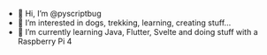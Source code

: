 - 👋 Hi, I’m @pyscriptbug
- 👀 I’m interested in dogs, trekking, learning, creating stuff...
- 🌱 I’m currently learning Java, Flutter, Svelte and doing stuff with a Raspberry Pi 4

<!---
pyscriptbug/pyscriptbug is a ✨ special ✨ repository because its `README.md` (this file) appears on your GitHub profile.
You can click the Preview link to take a look at your changes.
--->
